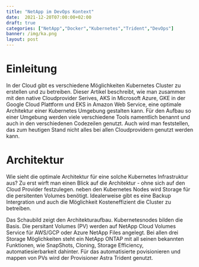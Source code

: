 ```yaml
---
title: "NetApp im DevOps Kontext"
date:  2021-12-20T07:00:00+02:00
draft: true
categories: ["NetApp","Docker","Kubernetes","Trident","DevOps"]
banner: /img/ka.png
layout: post
---
```


# Einleitung
In der Cloud gibt es verschiedene Möglichkeiten Kubernetes Cluster zu erstellen und zu betreiben. Dieser Artikel beschreibt, wie man zusammen mit den native Cloudprovider Serives, AKS in Microsoft Azure, GKE in der Google Cloud Plattform und EKS in Amazon Web Service, eine optimale Architektur einer Kubernetes Umgebung gestalten kann. Für den Aufbau so einer Umgebung werden viele verschiedene Tools namentlich benannt und auch in den verschiedenen Codezeilen genutzt. Auch wird man feststellen, das zum heutigen Stand nicht alles bei allen Cloudprovidern genutzt werden kann.


# Architektur
Wie sieht die optimale Architektur für eine solche Kubernetes Infrastruktur aus? Zu erst wirft man einen Blick auf die Architektur - ohne sich auf den Cloud Provider festzulegen. neben den Kubernetes Nodes wird Storage für die persitenten Volumes benötigt. Idealerweise gibt es eine Backup Intergration und auch die Möglichkeit Kosteneffizient die Cluster zu betreiben.

Das Schaubild zeigt den Architekturaufbau. Kubernetesnodes bilden die Basis. 
Die persitant Volumes (PV) werden auf NetApp Cloud Volumes Service für AWS/GCP oder Azure NetApp Files angelegt. Bei allen drei Storage Möglichkeiten steht ein NetApp ONTAP mit all seinen bekannten Funktionen, wie SnapShots, Cloning, Storage Efficiency, automatiesierbarkeit dahinter. Für das automatisierte povisionieren und mappen von PVs wird der Provisioner Astra Trident genutzt. 

